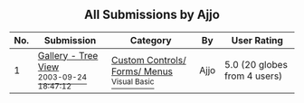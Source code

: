 ﻿<div align="center">

## All Submissions by Ajjo

</div>

No.  | Submission | Category | By   | User Rating
---- | ---------- | -------- | ---- | -----------
1 | [Gallery \- Tree View<br /><sup>2003-09-24 18:47:12</sup>](https://github.com/Planet-Source-Code/ajjo-gallery-tree-view__1-60792) | [Custom Controls/ Forms/  Menus<br /><sup>Visual Basic</sup>](../ByCategory/custom-controls-forms-menus__1-4.md) | Ajjo | 5.0 (20 globes from 4 users)
